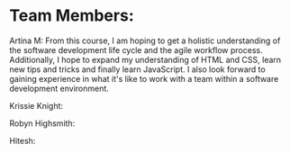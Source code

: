 # Team Members:

Artina M: 
From this course, I am hoping to get a holistic understanding of the software development life cycle and the agile workflow process.  Additionally, I hope to expand my understanding of HTML and CSS, learn new tips and tricks and finally learn JavaScript.  I also look forward to gaining experience in what it's like to work with a team within a software development environment.

Krissie Knight:

Robyn Highsmith:

Hitesh:
